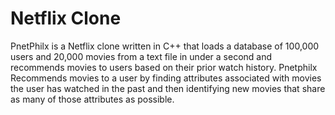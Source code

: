 # Netflix Clone

PnetPhilx is a Netflix clone written in C++ that loads a database of 100,000 users and 20,000 movies from a text file in under a second and recommends movies to users based on their prior watch history. Pnetphilx Recommends movies to a user by finding attributes associated with movies the user has watched in the past and then identifying new movies that share as many of those attributes as possible.
